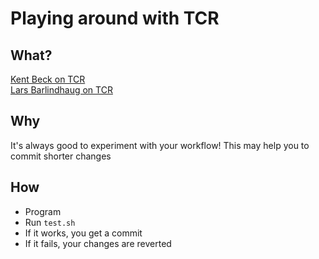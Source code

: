 # Playing around with TCR

## What?

[Kent Beck on TCR](https://medium.com/@kentbeck_7670/test-commit-revert-870bbd756864)  
[Lars Barlindhaug on TCR](https://medium.com/@barlindhaug/how-to-test-commit-revert-e850cd6e2520)

## Why

It's always good to experiment with your workflow!
This may help you to commit shorter changes

## How

- Program
- Run `test.sh`
- If it works, you get a commit
- If it fails, your changes are reverted
